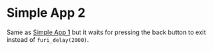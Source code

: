 # Simple App 2

Same as [Simple App 1](../simple_app_1/) but it waits for pressing the back button to exit instead of `furi_delay(2000)`.